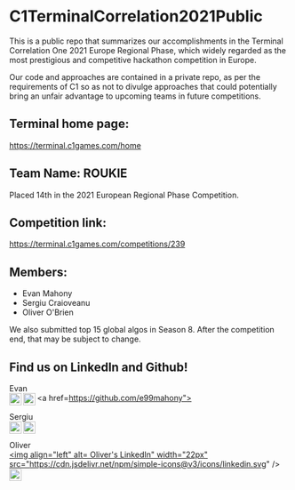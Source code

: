# C1TerminalCorrelation2021Public
This is a public repo that summarizes our accomplishments in the Terminal Correlation One 2021 Europe Regional Phase, which widely regarded as the most prestigious and competitive hackathon competition in Europe.

Our code and approaches are contained in a private repo, as per the requirements of C1 so as not to divulge approaches that could potentially bring an unfair advantage to upcoming teams in future competitions.

## Terminal home page: 
https://terminal.c1games.com/home

## Team Name: ROUKIE
Placed 14th in the 2021 European Regional Phase Competition.

## Competition link: 
https://terminal.c1games.com/competitions/239

## Members:
- Evan Mahony
- Sergiu Craioveanu
- Oliver O'Brien

We also submitted top 15 global algos in Season 8. After the competition end, that may be subject to change.

## Find us on LinkedIn and Github!

Evan
<br>
<a href="https://www.linkedin.com/in/evanmahony/">
  <img align="left" alt="Evan's LinkedIn" width="22px" src="https://cdn.jsdelivr.net/npm/simple-icons@v3/icons/linkedin.svg" />
</a>
<a href=https://github.com/e99mahony">
  <img align="left" alt="Evan's Github" width="22px" src="https://cdn.jsdelivr.net/npm/simple-icons@v3/icons/github.svg" />
</a>
<br>
<br>
Sergiu 
<br>
<a href="https://www.linkedin.com/in/sergiu-craioveanu/">
  <img align="left" alt="Sergiu's LinkedIn" width="22px" src="https://cdn.jsdelivr.net/npm/simple-icons@v3/icons/linkedin.svg" />
</a>
<a href="https://github.com/the-sergiu">
  <img align="left" alt="Sergiu's Github" width="22px" src="https://cdn.jsdelivr.net/npm/simple-icons@v3/icons/github.svg" />
</a>
<br>
<br>
Oliver
<br>
<a href="https://www.linkedin.com/in/oliver-o-brien-398359147/">
  <img align="left" alt= Oliver's LinkedIn" width="22px" src="https://cdn.jsdelivr.net/npm/simple-icons@v3/icons/linkedin.svg" />
</a>
<a href="https://github.com/oliverob">
  <img align="left" alt="Oliver's Github" width="22px" src="https://cdn.jsdelivr.net/npm/simple-icons@v3/icons/github.svg" />
</a>
<br>




